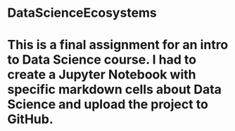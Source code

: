 # DataScienceEcosystems
# This is a final assignment for an intro to Data Science course. I had to create a Jupyter Notebook with specific markdown cells about Data Science and upload the project to GitHub. 
